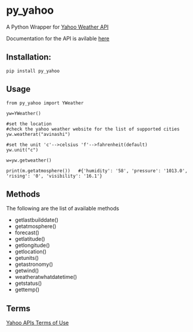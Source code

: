 # py_yahoo

A Python Wrapper for [Yahoo Weather API](https://developer.yahoo.com/weather/)  

Documentation for the API is avilable [here](https://developer.yahoo.com/weather/documentation.html)

## Installation:
```
pip install py_yahoo
```
## Usage 
```
from py_yahoo import YWeather

yw=YWeather()

#set the location
#check the yahoo weather website for the list of supported cities
yw.weatherat("avinashi")

#set the unit 'c'-->celsius 'f'-->fahrenheit(default)
yw.unit("c")  

w=yw.getweather()

print(m.getatmosphere())   #{'humidity': '58', 'pressure': '1013.0', 'rising': '0', 'visibility': '16.1'}
```

## Methods
The following are the list of available methods
* getlastbuilddate()
* getatmosphere()
* forecast()
* getlatitude()
* getlongitude()
* getlocation()
* getunits()
* getastronomy()
* getwind()
* weatheratwhatdatetime()
* getstatus()
* gettemp()

## Terms
[Yahoo APIs Terms of Use](https://policies.yahoo.com/us/en/yahoo/terms/product-atos/apiforydn/index.htm)
